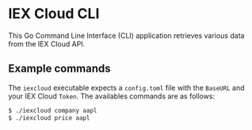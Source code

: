 # IEX Cloud CLI

This Go Command Line Interface (CLI) application retrieves various data
from the IEX Cloud API.

## Example commands

The `iexcloud` executable expects a `config.toml` file with the
`BaseURL` and your IEX Cloud `Token`. The availables commands are as
follows:

```bash
$ ./iexcloud company aapl
$ ./iexcloud price aapl
```
